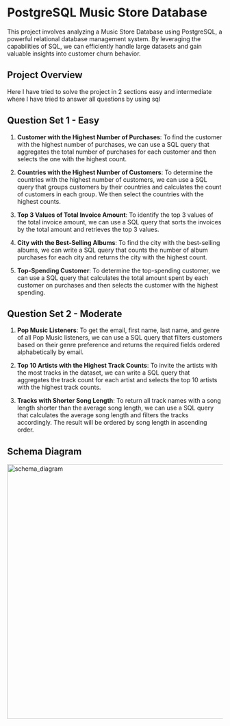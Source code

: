  # PostgreSQL Music Store Database

This project involves analyzing a  Music Store Database using PostgreSQL, a powerful relational database management system. By leveraging the capabilities of SQL, we can efficiently handle large datasets and gain valuable insights into customer churn behavior.

## Project Overview

Here I have tried to solve the project in 2 sections easy and intermediate where I  have tried to answer all questions by using sql

## Question Set 1 - Easy 

1. **Customer with the Highest Number of Purchases**: To find the customer with the highest number of purchases, we can use a SQL query that aggregates the total number of purchases for each customer and then selects the one with the highest count.

2. **Countries with the Highest Number of Customers**: To determine the countries with the highest number of customers, we can use a SQL query that groups customers by their countries and calculates the count of customers in each group. We then select the countries with the highest counts.

3. **Top 3 Values of Total Invoice Amount**: To identify the top 3 values of the total invoice amount, we can use a SQL query that sorts the invoices by the total amount and retrieves the top 3 values.

4. **City with the Best-Selling Albums**: To find the city with the best-selling albums, we can write a SQL query that counts the number of album purchases for each city and returns the city with the highest count.

5. **Top-Spending Customer**: To determine the top-spending customer, we can use a SQL query that calculates the total amount spent by each customer on purchases and then selects the customer with the highest spending.

## Question Set 2 - Moderate

1. **Pop Music Listeners**: To get the email, first name, last name, and genre of all Pop Music listeners, we can use a SQL query that filters customers based on their genre preference and returns the required fields ordered alphabetically by email.

2. **Top 10 Artists with the Highest Track Counts**: To invite the artists with the most tracks in the dataset, we can write a SQL query that aggregates the track count for each artist and selects the top 10 artists with the highest track counts.

3. **Tracks with Shorter Song Length**: To return all track names with a song length shorter than the average song length, we can use a SQL query that calculates the average song length and filters the tracks accordingly. The result will be ordered by song length in ascending order.


## Schema Diagram
<img width="594" alt="schema_diagram" src="https://github.com/sanjose625/Sql-projects/assets/56246269/47d65373-7e10-4a7b-8029-99c9e1dfd859">





